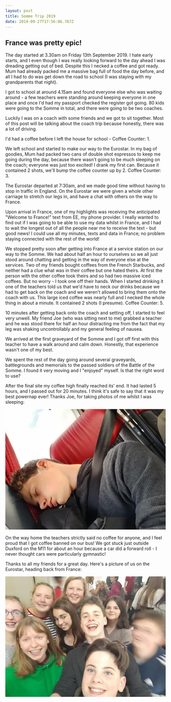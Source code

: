 ```yaml
---
layout: post
title: Somme Trip 2019
date: 2019-09-27T17:56:06.767Z
---
```

## France was pretty epic!

The day started at 3.30am on Friday 13th September 2019. I hate early starts, and I even though I was really looking forward to the day ahead I was dreading getting out of bed. Despite this I necked a coffee and got ready. Mum had already packed me a massive bag full of food the day before, and all I had to do was get down the road to school (I was staying with my grandparents that night).

I got to school at around 4.15am and found everyone else who was waiting around - a few teachers were standing around keeping everyone in one place and once I'd had my passport checked the register got going. 80 kids were going to the Somme in total, and there were going to be two coaches.

Luckily I was on a coach with some friends and we got to sit together. Most of this post will be talking about the coach trip because honestly, there was a lot of driving.

I'd had a coffee before I left the house for school - Coffee Counter: 1.

We left school and started to make our way to the Eurostar. In my bag of goodies, Mum had packed two cans of double shot espressos to keep me going during the day, because there wasn't going to be much sleeping on the coach; everyone was just too excited! I drank my first can. Because it contained 2 shots, we'll bump the coffee counter up by 2. Coffee Counter: 3.

The Eurostar departed at 7:30am, and we made good time without having to stop in traffic in England. On the Eurostar we were given a whole other carriage to stretch our legs in, and have a chat with others on the way to France.

Upon arrival in France, one of my highlights was receiving the anticipated "Welcome to France!" text from EE, my phone provider. I really wanted to find out if I was going to be able to use my data whilst in France, and I had to wait the longest out of all the people near me to receive the text - but good news! I could use all my minutes, texts and data in France; no problem staying connected with the rest of the world!

We stopped pretty soon after getting into France at a service station on our way to the Somme. We had about half an hour to ourselves so we all just stood around chatting and getting in the way of everyone else at the services. Two of my friends bought coffees from the French Starbucks, and neither had a clue what was in their coffee but one hated theirs. At first the person with the other coffee took theirs and so had two massive iced coffees. But no worry - I took one off their hands. When I started drinking it one of the teachers told us that we'd have to neck our drinks because we had to get back on the coach and we weren't allowed to bring them onto the coach with us. This large iced coffee was nearly full and I necked the whole thing in about a minute. It contained 2 shots (I presume). Coffee Counter: 5.

10 minutes after getting back onto the coach and setting off, I started to feel very unwell. My friend Joe (who was sitting next to me) grabbed a teacher and he was stood there for half an hour distracting me from the fact that my leg was shaking uncontrollably and my general feeling of nausea.

We arrived at the first graveyard of the Somme and I got off first with this teacher to have a walk around and calm down. Honestly, that experience wasn't one of my best.

We spent the rest of the day going around several graveyards, battlegrounds and memorials to the passed soldiers of the Battle of the Somme. I found it very moving and I "enjoyed" myself. Is that the right word to use?

After the final site my coffee high finally reached its' end. It had lasted 5 hours, and I passed out for 20 minutes. I think it's safe to say that it was my best powernap ever! Thanks Joe, for taking photos of me whilst I was sleeping: 

![Passed out after the 5 hour coffee high.](/images/uploads/70497628_413470315837492_6702294573129086904_n.jpg "Cheers, Joe!")

On the way home the teachers strictly said no coffee for anyone, and I feel proud that I got coffee banned on our bus! We got stuck just outside Duxford on the M11 for about an hour because a car did a forward roll - I never thought cars were particularly gymnastic!

Thanks to all my friends for a great day. Here's a picture of us on the Eurostar, heading back from France: 

![Me and my friends on the Eurostar](/images/uploads/64315095_485248175648138_2384510650975004414_n.jpg "Eurostar Madness!")
